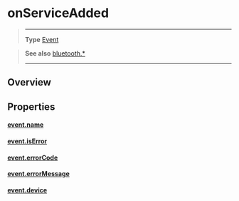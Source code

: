 # onServiceAdded

> --------------------- ------------------------------------------------------------------------------------------
> __Type__              [Event](https://docs.coronalabs.com/api/type/Event.html)


> __See also__          [bluetooth.*](/plugin/bluetooth/index.md)
> --------------------- ------------------------------------------------------------------------------------------

## Overview

## Properties

#### [event.name](/plugin/bluetooth/type/Server/event/onServiceAdded/name.md)

#### [event.isError](/plugin/bluetooth/type/Server/event/onServiceAdded/isError.md)

#### [event.errorCode](/plugin/bluetooth/type/Server/event/onServiceAdded/errorCode.md)

#### [event.errorMessage](/plugin/bluetooth/type/Server/event/onServiceAdded/errorMessage.md)

#### [event.device](/plugin/bluetooth/type/Server/event/onServiceAdded/device.md)